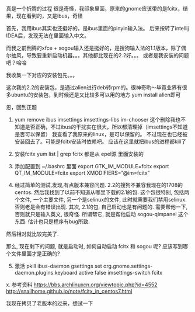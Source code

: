 真是一个折腾的过程
很是奇怪，我印象里面，原来的gnome应该带的是fcitx，结果，现在看到的，又是ibus，奇怪

首先，我用ibus其实也还挺好的，是ibus里面的pinyin输入法。
后来按转了intellij IDEA后，发现无法在里面输入中文。

而我之前倒腾的xfce + sogou输入还是挺好的，是搜狗输入法的1.1版本，除了偶尔抽风，导致要重新启动机器。。。其他都比现在的2.2好。。。
或者是我安装的问题吧？哈哈

我收集一下对应的安装包先。。。

这次我的2.2的安装包，是通过alien进行deb转rpm的。很神奇哟～毕竟业界有很多ubuntu的安装包，到时候还是又比较多可以用的地方
yum install alien即可

恩，回到正题
1. yum remove ibus imsettings imsettings-libs im-chooser
这个删除我也不知道是否正确，不过ibus的干扰实在很大，所以都清理掉（imsettings不知道是否可以保留）
我查看了我原来的linux，是可以保留的。
不过现在也已经被安装回去了。可能是fcitx安装时依赖吧。
应该在这里就把ibus的进程都kill了

2. 安装fcitx
yum list | grep fcitx
都是从 epel源 里面安装的

3. 添加配置到 ~/.bashrc 里面
export GTK_IM_MODULE=fcitx
export QT_IM_MODULE=fcitx
export XMODIFIERS=”@im=fcitx”

4. 经过简单的测试,发现,有点版本兼容问题. 2.2的搜狗不兼容我现在的1708的centos. 然后我找到了以前不知道从哪里下载的2.1的包.
这个包很特别, 包括两个文件, 一个主要文件, 另一个是selinux的文件, 此时就需要我们禁用selinux. 否则老是会有错误出现.
其次, 2.1的包, 自己启动也是有问题的. 需要帮他一下, 否则就只是输入英文, 很奇怪.
所谓帮它, 就是帮他启动 sogou-qimpanel 这个东西.
估计也只是程序有bug所致.

然后相对就比较完美了.

那么, 现在剩下的问题, 就是启动时, 如何自动启动 fcitx 和 sogou 呢? 应该写到哪个文件里面才是正确的? 


5. 激活
pkill ibus-daemon
gsettings set org.gnome.settings-daemon.plugins.keyboard active false
imsettings-switch fcitx

x. 参考资料
https://bbs.archlinuxcn.org/viewtopic.php?id=4552
http://snailhome.github.io/note/fcitx_in_centos7.html

我现在拷贝了老版本的过来，想试一下


